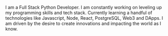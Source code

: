 I am a Full Stack Python Developer. I am constantly working on leveling up my programming skills and tech stack. 
Currently learning a handful of technologies like Javascript, Node, React, PostgreSQL, Web3 and DApps. I am driven by the desire to create innovations and impacting the world as I know.


<!---
nemyred/nemyred is a ✨ special ✨ repository because its `README.md` (this file) appears on your GitHub profile.
You can click the Preview link to take a look at your changes.
--->
